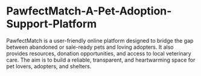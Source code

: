 # PawfectMatch-A-Pet-Adoption-Support-Platform

PawfectMatch is a user-friendly online platform designed to bridge the gap between abandoned or sale-ready pets and loving adopters. It also provides resources, donation opportunities, and access to local veterinary care. The aim is to build a reliable, transparent, and heartwarming space for pet lovers, adopters, and shelters.
